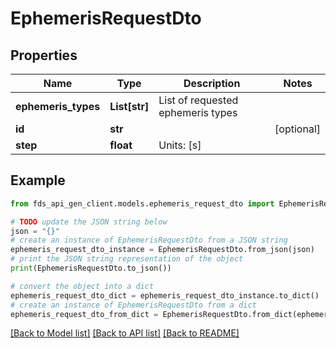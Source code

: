 # EphemerisRequestDto


## Properties

Name | Type | Description | Notes
------------ | ------------- | ------------- | -------------
**ephemeris_types** | **List[str]** | List of requested ephemeris types | 
**id** | **str** |  | [optional] 
**step** | **float** | Units: [s] | 

## Example

```python
from fds_api_gen_client.models.ephemeris_request_dto import EphemerisRequestDto

# TODO update the JSON string below
json = "{}"
# create an instance of EphemerisRequestDto from a JSON string
ephemeris_request_dto_instance = EphemerisRequestDto.from_json(json)
# print the JSON string representation of the object
print(EphemerisRequestDto.to_json())

# convert the object into a dict
ephemeris_request_dto_dict = ephemeris_request_dto_instance.to_dict()
# create an instance of EphemerisRequestDto from a dict
ephemeris_request_dto_from_dict = EphemerisRequestDto.from_dict(ephemeris_request_dto_dict)
```
[[Back to Model list]](../README.md#documentation-for-models) [[Back to API list]](../README.md#documentation-for-api-endpoints) [[Back to README]](../README.md)


